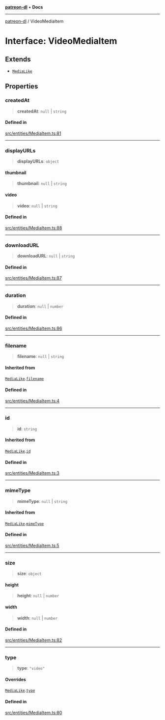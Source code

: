 [**patreon-dl**](../README.md) • **Docs**

***

[patreon-dl](../README.md) / VideoMediaItem

# Interface: VideoMediaItem

## Extends

- [`MediaLike`](MediaLike.md)

## Properties

### createdAt

> **createdAt**: `null` \| `string`

#### Defined in

[src/entities/MediaItem.ts:81](https://github.com/patrickkfkan/patreon-dl/blob/0f374425151a1d535f98dea530b43394331b4977/src/entities/MediaItem.ts#L81)

***

### displayURLs

> **displayURLs**: `object`

#### thumbnail

> **thumbnail**: `null` \| `string`

#### video

> **video**: `null` \| `string`

#### Defined in

[src/entities/MediaItem.ts:88](https://github.com/patrickkfkan/patreon-dl/blob/0f374425151a1d535f98dea530b43394331b4977/src/entities/MediaItem.ts#L88)

***

### downloadURL

> **downloadURL**: `null` \| `string`

#### Defined in

[src/entities/MediaItem.ts:87](https://github.com/patrickkfkan/patreon-dl/blob/0f374425151a1d535f98dea530b43394331b4977/src/entities/MediaItem.ts#L87)

***

### duration

> **duration**: `null` \| `number`

#### Defined in

[src/entities/MediaItem.ts:86](https://github.com/patrickkfkan/patreon-dl/blob/0f374425151a1d535f98dea530b43394331b4977/src/entities/MediaItem.ts#L86)

***

### filename

> **filename**: `null` \| `string`

#### Inherited from

[`MediaLike`](MediaLike.md).[`filename`](MediaLike.md#filename)

#### Defined in

[src/entities/MediaItem.ts:4](https://github.com/patrickkfkan/patreon-dl/blob/0f374425151a1d535f98dea530b43394331b4977/src/entities/MediaItem.ts#L4)

***

### id

> **id**: `string`

#### Inherited from

[`MediaLike`](MediaLike.md).[`id`](MediaLike.md#id)

#### Defined in

[src/entities/MediaItem.ts:3](https://github.com/patrickkfkan/patreon-dl/blob/0f374425151a1d535f98dea530b43394331b4977/src/entities/MediaItem.ts#L3)

***

### mimeType

> **mimeType**: `null` \| `string`

#### Inherited from

[`MediaLike`](MediaLike.md).[`mimeType`](MediaLike.md#mimetype)

#### Defined in

[src/entities/MediaItem.ts:5](https://github.com/patrickkfkan/patreon-dl/blob/0f374425151a1d535f98dea530b43394331b4977/src/entities/MediaItem.ts#L5)

***

### size

> **size**: `object`

#### height

> **height**: `null` \| `number`

#### width

> **width**: `null` \| `number`

#### Defined in

[src/entities/MediaItem.ts:82](https://github.com/patrickkfkan/patreon-dl/blob/0f374425151a1d535f98dea530b43394331b4977/src/entities/MediaItem.ts#L82)

***

### type

> **type**: `"video"`

#### Overrides

[`MediaLike`](MediaLike.md).[`type`](MediaLike.md#type)

#### Defined in

[src/entities/MediaItem.ts:80](https://github.com/patrickkfkan/patreon-dl/blob/0f374425151a1d535f98dea530b43394331b4977/src/entities/MediaItem.ts#L80)
